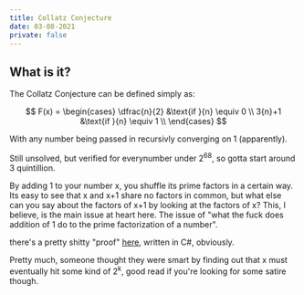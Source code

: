 ```yaml
---
title: Collatz Conjecture
date: 03-08-2021
private: false
---
```

## What is it?

The Collatz Conjecture can be defined simply as:

$$
F(x) = 
     \begin{cases}
       \dfrac{n}{2} &\text{if }{n} \equiv 0 \\
       3{n}+1 &\text{if }{n} \equiv 1 \\
     \end{cases}
$$

With any number being passed in recursivly converging on 1 (apparently).

Still unsolved, but verified for everynumber under 2<sup>68</sup>, so gotta start around 3 quintillion.

By adding 1 to your number x, you shuffle its prime factors in a certain way. Its easy to see that x and x+1 share no factors in common, but what else can you say about the factors of x+1 by looking at the factors of x? This, I believe, is the main issue at heart here. The issue of "what the fuck does addition of 1 do to the prime factorization of a number".

there's a pretty shitty "proof" [here](https://deepthoughtnews.wordpress.com/2019/12/13/solved-the-collatz-conjecture/), written in C#, obviously.

Pretty much, someone thought they were smart by finding out that x must eventually hit some kind of 2<sup>k</sup>, good read if you're looking for some satire though.

